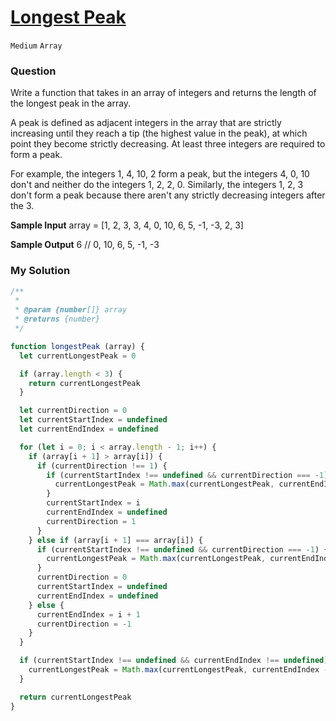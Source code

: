 # [Longest Peak](https://www.algoexpert.io/questions/longest-peak)

`Medium` `Array`

### Question
Write a function that takes in an array of integers and returns the length of the longest peak in the array.

A peak is defined as adjacent integers in the array that are strictly increasing until they reach a tip (the highest value in the peak), at which point they become strictly decreasing. At least three integers are required to form a peak.

For example, the integers 1, 4, 10, 2 form a peak, but the integers 4, 0, 10 don't and neither do the integers 1, 2, 2, 0. Similarly, the integers 1, 2, 3 don't form a peak because there aren't any strictly decreasing integers after the 3.

**Sample Input**
array = [1, 2, 3, 3, 4, 0, 10, 6, 5, -1, -3, 2, 3]

**Sample Output**
6 // 0, 10, 6, 5, -1, -3

### My Solution
```js
/**
 * 
 * @param {number[]} array
 * @returns {number}
 */

function longestPeak (array) {
  let currentLongestPeak = 0

  if (array.length < 3) {
    return currentLongestPeak
  }

  let currentDirection = 0
  let currentStartIndex = undefined
  let currentEndIndex = undefined

  for (let i = 0; i < array.length - 1; i++) {
    if (array[i + 1] > array[i]) {
      if (currentDirection !== 1) {
        if (currentStartIndex !== undefined && currentDirection === -1) {
          currentLongestPeak = Math.max(currentLongestPeak, currentEndIndex - currentStartIndex + 1)
        }
        currentStartIndex = i
        currentEndIndex = undefined
        currentDirection = 1
      }
    } else if (array[i + 1] === array[i]) {
      if (currentStartIndex !== undefined && currentDirection === -1) {
        currentLongestPeak = Math.max(currentLongestPeak, currentEndIndex - currentStartIndex + 1)
      }
      currentDirection = 0
      currentStartIndex = undefined
      currentEndIndex = undefined
    } else {
      currentEndIndex = i + 1
      currentDirection = -1
    }
  }

  if (currentStartIndex !== undefined && currentEndIndex !== undefined) {
    currentLongestPeak = Math.max(currentLongestPeak, currentEndIndex - currentStartIndex + 1)
  }

  return currentLongestPeak
}
```
